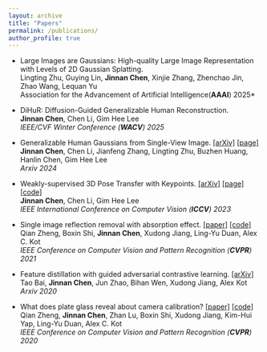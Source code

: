```yaml
---
layout: archive
title: "Papers"
permalink: /publications/
author_profile: true
---
```

* Large Images are Gaussians: High-quality Large Image Representation with Levels of 2D Gaussian Splatting.\
Lingting Zhu, Guying Lin, **Jinnan Chen**, Xinjie Zhang, Zhenchao Jin, Zhao Wang, Lequan Yu\
Association for the Advancement of Artificial Intelligence(**AAAI**) 2025*

* DiHuR: Diffusion-Guided Generalizable Human Reconstruction.\
  **Jinnan Chen**, Chen Li, Gim Hee Lee \
  *IEEE/CVF Winter Conference (**WACV**) 2025*

* Generalizable Human Gaussians from Single-View Image. [[arXiv]](https://arxiv.org/abs/2406.06050)
[[page]](https://jinnan-chen.github.io/projects/HGM/)\
  **Jinnan Chen**, Chen Li, Jianfeng Zhang, Lingting Zhu, Buzhen Huang, Hanlin Chen, Gim Hee Lee \
  *Arxiv 2024*
  
* Weakly-supervised 3D Pose Transfer with Keypoints. [[arXiv]](https://arxiv.org/abs/2307.13459)
[[page]](https://jinnan-chen.github.io/ws3dpt/) [[code]](https://github.com/jinnan-chen/3D-Pose-Transfer)\
  **Jinnan Chen**, Chen Li, Gim Hee Lee \
  *IEEE International Conference on Computer Vision (**ICCV**) 2023*
  
* Single image reflection removal with absorption effect. [[paper]](https://openaccess.thecvf.com/content/CVPR2021/html/Zheng_Single_Image_Reflection_Removal_With_Absorption_Effect_CVPR_2021_paper.html)
[[code]](https://github.com/q-zh/absorption)\
  Qian Zheng, Boxin Shi, **Jinnan Chen**, Xudong Jiang, Ling-Yu Duan, Alex C. Kot \
  *IEEE Conference on Computer Vision and Pattern Recognition (**CVPR**) 2021*
  
* Feature distillation with guided adversarial contrastive learning. [[arXiv]](https://arxiv.org/abs/2009.09922)\
  Tao Bai, **Jinnan Chen**, Jun Zhao, Bihan Wen, Xudong Jiang, Alex Kot\
  *Arxiv 2020*
  
* What does plate glass reveal about camera calibration? [[paper]](https://openaccess.thecvf.com/content_CVPR_2020/html/Zheng_What_Does_Plate_Glass_Reveal_About_Camera_Calibration_CVPR_2020_paper.html)
[[code]](https://github.com/q-zh/GlassCalibration) \
  Qian Zheng, **Jinnan Chen**, Zhan Lu, Boxin Shi, Xudong Jiang, Kim-Hui Yap, Ling-Yu Duan, Alex C. Kot \
  *IEEE Conference on Computer Vision and Pattern Recognition (**CVPR**) 2020*
